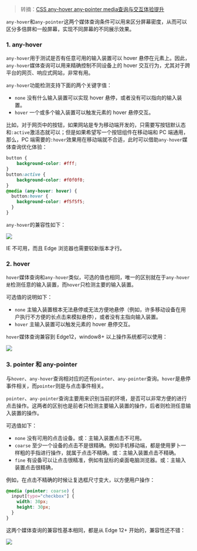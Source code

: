 > 转摘：[CSS any-hover any-pointer media查询与交互体验提升](https://www.zhangxinxu.com/wordpress/2020/01/css-any-hover-media/)

`any-hover`和`any-pointer`这两个媒体查询条件可以用来区分屏幕密度，从而可以区分多倍屏和一般屏幕，实现不同屏幕的不同展示效果。

### 1. any-hover

`any-hover`用于测试是否有任意可用的输入装置可以 hover 悬停在元素上。因此，`any-hover`媒体查询可以用来精确控制不同设备上的 hover 交互行为，尤其对于跨平台的网页、响应式网站，非常有用。

`any-hover`功能检测支持下面的两个关键字值：

* `none` 没有什么输入装置可以实现 hover 悬停，或者没有可以指向的输入装置。
* `hover` 一个或多个输入装置可以触发元素的 hover 悬停交互。

比如，对于网页中的按钮，如果网站是专为移动端开发的，只需要写按钮默认态和`:active`激活态就可以；但是如果希望写一个按钮组件在移动端和 PC 端通用，那么，PC 端需要的`:hover`效果用在移动端就不合适，此时可以借助`any-hover`媒体查询优化体验：

```css
button {
    background-color: #fff;
}
button:active {
    background-color: #f0f0f0;
}
@media (any-hover: hover) {
  button:hover {
    background-color: #f5f5f5;
  }
}
```

`any-hover`的兼容性如下：

![](http://cnd.qiniu.lin07ux.cn/markdown/1579422248528.png)

IE 不可用，而且 Edge 浏览器也需要较新版本才行。

### 2. hover

`hover`媒体查询和`any-hover`类似，可选的值也相同，唯一的区别就在于`any-hover是`检测任意的输入装置，而`hover`只检测主要的输入装置。

可选值的说明如下：

* `none` 主输入装置根本无法悬停或无法方便地悬停（例如，许多移动设备在用户执行不方便的长点击来模拟悬停），或者没有主指向输入装置。
* `hover` 主输入装置可以触发元素的 hover 悬停交互。

`hover`媒体查询兼容到 Edge12，window8+ 以上操作系统都可以使用：

![](http://cnd.qiniu.lin07ux.cn/markdown/1579422409256.png)

### 3. pointer 和 any-pointer

与`hover`、`any-hover`查询相对应的还有`pointer`、`any-pointer`查询。`hover`是悬停事件相关，而`pointer`则是与点击事件相关。

`pointer`、`any-pointer`查询主要用来识别当前的环境，是否可以非常方便的进行点击操作。这两者的区别也是前者只检测主要输入装置的操作，后者则检测任意输入装置的操作。

可选值如下：

* `none` 没有可用的点击设备。或：主输入装置点击不可用。
* `coarse` 至少一个设备的点击不是很精确。例如手机移动端，都是使用萝卜一样粗的手指进行操作，就属于点击不精确。或：主输入装置点击不精确。
* `fine` 有设备可以让点击很精准，例如有鼠标的桌面电脑浏览器。或：主输入装置点击很精确，

例如，在点击不精确的时候让复选框尺寸变大，以方便用户操作：

```css
@media (pointer: coarse) {
  input[type="checkbox"] {
    width: 30px;
    height: 30px;
  }
}
```

这两个媒体查询的兼容性基本相同，都是从 Edge 12+ 开始的，兼容性还不错：

![](http://cnd.qiniu.lin07ux.cn/markdown/1579422728462.png)

